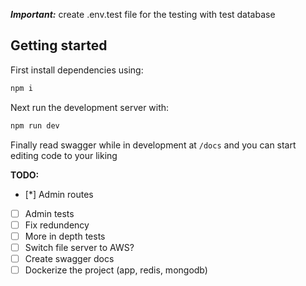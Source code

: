 ***Important:*** create .env.test file for the testing with test database

## Getting started

First install dependencies using:

```bash
npm i
```

Next run the development server with:

```bash
npm run dev
```

Finally read swagger while in development at ```/docs``` and you can start editing code to your liking

**TODO:**

- [*] Admin routes
- [ ] Admin tests
- [ ] Fix redundency
- [ ] More in depth tests
- [ ] Switch file server to AWS?
- [ ] Create swagger docs
- [ ] Dockerize the project (app, redis, mongodb)

